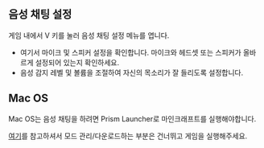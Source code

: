 ## 음성 채팅 설정

게임 내에서 V 키를 눌러 음성 채팅 설정 메뉴를 엽니다.

- 여기서 마이크 및 스피커 설정을 확인합니다. 마이크와 헤드셋 또는 스피커가 올바르게 설정되어 있는지 확인하세요.
- 음성 감지 레벨 및 볼륨을 조절하여 자신의 목소리가 잘 들리도록 설정합니다.

## Mac OS

Mac OS는 음성 채팅을 하려면 Prism Launcher로 마인크래프트를 실행해야합니다.

[여기](https://www.koreaminecraft.net/program/3481588)를 참고하셔서 모드 관리/다운로드하는 부분은 건너뛰고 게임을 실행해주세요.
